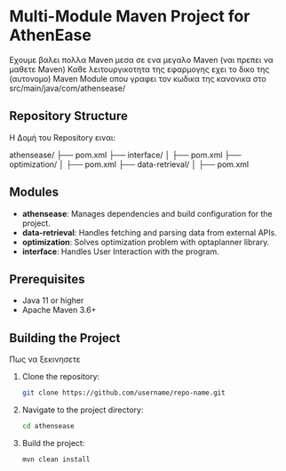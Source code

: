 # Multi-Module Maven Project for AthenEase

Εχουμε βαλει πολλα Maven μεσα σε ενα μεγαλο Maven (ναι πρεπει να μαθετε Maven)
Καθε λειτουργικοτητα της εφαρμογης εχει το δικο της (αυτονομο) Maven Module οπου γραφει τον κωδικα της κανονικα στο src/main/java/com/athensease/

## Repository Structure
Η Δομή του Repository ειναι:

athensease/
├── pom.xml
├── interface/
│   ├── pom.xml
├── optimization/
│   ├── pom.xml
├── data-retrieval/
│   ├── pom.xml

## Modules
- **athensease**: Manages dependencies and build configuration for the project.
- **data-retrieval**: Handles fetching and parsing data from external APIs.
- **optimization**: Solves optimization problem with optaplanner library.
- **interface**: Handles User Interaction with the program.

## Prerequisites
- Java 11 or higher
- Apache Maven 3.6+

## Building the Project
Πως να ξεκινησετε

1. Clone the repository:
   ```bash
   git clone https://github.com/username/repo-name.git
2. Navigate to the project directory:
    ```bash
    cd athensease
3. Build the project:
    ```bash
    mvn clean install

